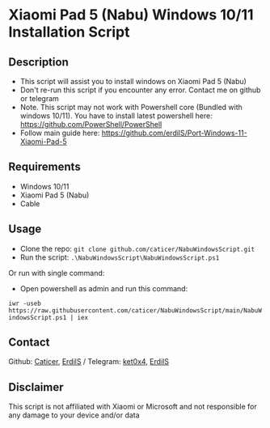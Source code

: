 # Xiaomi Pad 5 (Nabu) Windows 10/11 Installation Script

## Description

- This script will assist you to install windows on Xiaomi Pad 5 (Nabu)
- Don't re-run this script if you encounter any error. Contact me on github or telegram
- Note. This script may not work with Powershell core (Bundled with windows 10/11).
You have to install latest powershell here: <https://github.com/PowerShell/PowerShell>
- Follow main guide here: <https://github.com/erdilS/Port-Windows-11-Xiaomi-Pad-5>

## Requirements

- Windows 10/11
- Xiaomi Pad 5 (Nabu)
- Cable

## Usage

- Clone the repo:
`git clone github.com/caticer/NabuWindowsScript.git`
- Run the script:
`.\NabuWindowsScript\NabuWindowsScript.ps1`

Or run with single command:

- Open powershell as admin and run this command:

```iwr -useb https://raw.githubusercontent.com/caticer/NabuWindowsScript/main/NabuWindowsScript.ps1 | iex```

## Contact

Github: [Caticer](https://github.com/caticer), [ErdilS](https://github.com/erdilS) / Telegram: [ket0x4](https://ket0x4.t.me), [ErdilS](https://ErdilS.t.me)

## Disclaimer

This script is not affiliated with Xiaomi or Microsoft and not responsible for any damage to your device and/or data
